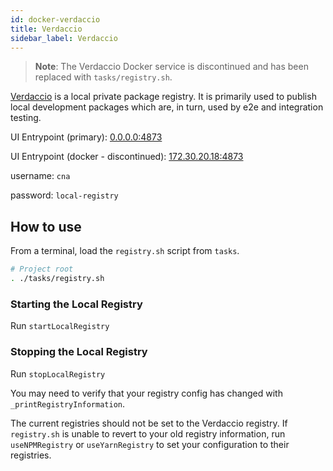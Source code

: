 ```yaml
---
id: docker-verdaccio
title: Verdaccio
sidebar_label: Verdaccio
---
```


> **Note**: The Verdaccio Docker service is discontinued and has been replaced
> with `tasks/registry.sh`.

[Verdaccio](https://github.com/verdaccio/verdaccio) is a local private package
registry. It is primarily used to publish local development packages which are,
in turn, used by e2e and integration testing.

UI Entrypoint (primary): [0.0.0.0:4873](http://0.0.0.0:4873)

UI Entrypoint (docker - discontinued): [172.30.20.18:4873](http://172.30.20.18:4873)

username: `cna`

password: `local-registry`

## How to use

From a terminal, load the `registry.sh` script from `tasks`.

```sh
# Project root
. ./tasks/registry.sh
```

### Starting the Local Registry

Run `startLocalRegistry`

### Stopping the Local Registry

Run `stopLocalRegistry`

You may need to verify that your registry config has changed with
`_printRegistryInformation`.

The current registries should not be set to the Verdaccio registry. If
`registry.sh` is unable to revert to your old registry information, run
`useNPMRegistry` or `useYarnRegistry` to set your configuration to their
registries.
